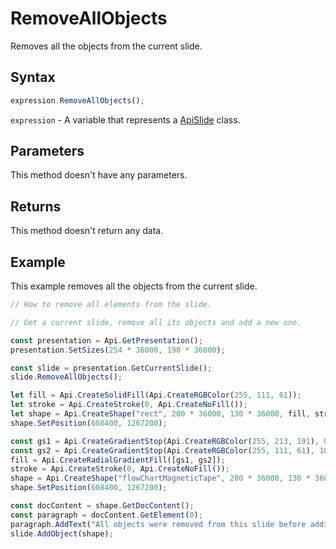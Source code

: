 # RemoveAllObjects

Removes all the objects from the current slide.

## Syntax

```javascript
expression.RemoveAllObjects();
```

`expression` - A variable that represents a [ApiSlide](../ApiSlide.md) class.

## Parameters

This method doesn't have any parameters.

## Returns

This method doesn't return any data.

## Example

This example removes all the objects from the current slide.

```javascript editor-pptx
// How to remove all elements from the slide.

// Get a current slide, remove all its objects and add a new one.

const presentation = Api.GetPresentation();
presentation.SetSizes(254 * 36000, 190 * 36000);

const slide = presentation.GetCurrentSlide();
slide.RemoveAllObjects();

let fill = Api.CreateSolidFill(Api.CreateRGBColor(255, 111, 61));
let stroke = Api.CreateStroke(0, Api.CreateNoFill());
let shape = Api.CreateShape("rect", 200 * 36000, 130 * 36000, fill, stroke);
shape.SetPosition(608400, 1267200);

const gs1 = Api.CreateGradientStop(Api.CreateRGBColor(255, 213, 191), 0);
const gs2 = Api.CreateGradientStop(Api.CreateRGBColor(255, 111, 61), 100000);
fill = Api.CreateRadialGradientFill([gs1, gs2]);
stroke = Api.CreateStroke(0, Api.CreateNoFill());
shape = Api.CreateShape("flowChartMagneticTape", 200 * 36000, 130 * 36000, fill, stroke);
shape.SetPosition(608400, 1267200);

const docContent = shape.GetDocContent();
const paragraph = docContent.GetElement(0);
paragraph.AddText("All objects were removed from this slide before adding this shape.");
slide.AddObject(shape);

```
